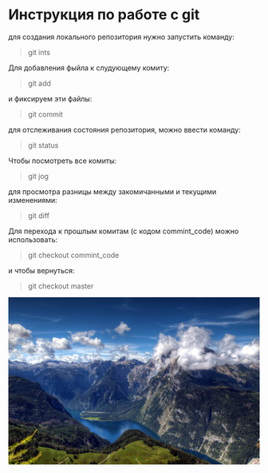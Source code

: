 # Инструкция по работе с git
для создания локального репозитория нужно запустить команду: 
> git ints

Для добавления фыйла к слудующему комиту:
> git add

и фиксируем эти файлы:
> git commit

для отслеживания состояния репозитория, можно ввести команду:
> git status

Чтобы посмотреть все комиты:
> git jog

для просмотра разницы между закомичанными и текущими изменениями:
> git diff

Для перехода к прошлым комитам (с кодом commint_code) можно использовать:
> git checkout commint_code

и чтобы вернуться:
> git checkout master 

![какая-то картинка](0_9b565_e9e0e1e4_xxxl_15.jpg)